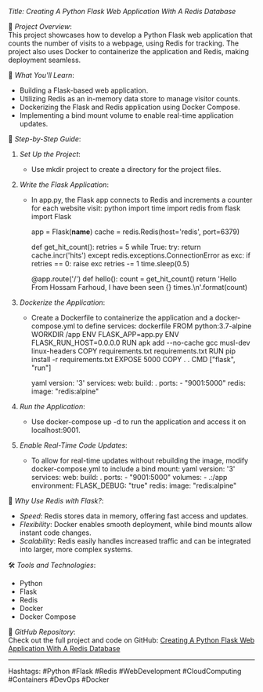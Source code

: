 *Title: Creating A Python Flask Web Application With A Redis Database*

🚀 *Project Overview*:  
This project showcases how to develop a Python Flask web application that counts the number of visits to a webpage, using Redis for tracking. The project also uses Docker to containerize the application and Redis, making deployment seamless.

🔧 *What You'll Learn*:
- Building a Flask-based web application.
- Utilizing Redis as an in-memory data store to manage visitor counts.
- Dockerizing the Flask and Redis application using Docker Compose.
- Implementing a bind mount volume to enable real-time application updates.

📖 *Step-by-Step Guide*:
1. *Set Up the Project*:
   - Use mkdir project to create a directory for the project files.

2. *Write the Flask Application*:
   - In app.py, the Flask app connects to Redis and increments a counter for each website visit:
     python
     import time
     import redis
     from flask import Flask
     
     app = Flask(__name__)
     cache = redis.Redis(host='redis', port=6379)
     
     def get_hit_count():
         retries = 5
         while True:
             try:
                 return cache.incr('hits')
             except redis.exceptions.ConnectionError as exc:
                 if retries == 0:
                     raise exc
                 retries -= 1
                 time.sleep(0.5)
     
     @app.route('/')
     def hello():
         count = get_hit_count()
         return 'Hello From Hossam Farhoud, I have been seen {} times.\n'.format(count)
     

3. *Dockerize the Application*:
   - Create a Dockerfile to containerize the application and a docker-compose.yml to define services:
     dockerfile
     FROM python:3.7-alpine
     WORKDIR /app
     ENV FLASK_APP=app.py
     ENV FLASK_RUN_HOST=0.0.0.0
     RUN apk add --no-cache gcc musl-dev linux-headers
     COPY requirements.txt requirements.txt
     RUN pip install -r requirements.txt
     EXPOSE 5000
     COPY . .
     CMD ["flask", "run"]
     
     yaml
     version: '3'
     services:
       web:
         build: .
         ports:
           - "9001:5000"
       redis:
         image: "redis:alpine"
     

4. *Run the Application*:
   - Use docker-compose up -d to run the application and access it on localhost:9001.

5. *Enable Real-Time Code Updates*:
   - To allow for real-time updates without rebuilding the image, modify docker-compose.yml to include a bind mount:
     yaml
     version: '3'
     services:
       web:
         build: .
         ports:
           - "9001:5000"
         volumes:
           - .:/app
         environment:
           FLASK_DEBUG: "true"
       redis:
         image: "redis:alpine"
     

🔗 *Why Use Redis with Flask?*:
- *Speed*: Redis stores data in memory, offering fast access and updates.
- *Flexibility*: Docker enables smooth deployment, while bind mounts allow instant code changes.
- *Scalability*: Redis easily handles increased traffic and can be integrated into larger, more complex systems.

🛠 *Tools and Technologies*:
- Python
- Flask
- Redis
- Docker
- Docker Compose

📂 *GitHub Repository*:  
Check out the full project and code on GitHub: [Creating A Python Flask Web Application With A Redis Database](https://github.com/hossamfarhoud/Creating-A-Python-Flask-Web-Application-With-A-Redis-Database#creating-a-python-flask-web-application-with-a-redis-database)

---

Hashtags: #Python #Flask #Redis #WebDevelopment #CloudComputing #Containers #DevOps #Docker
